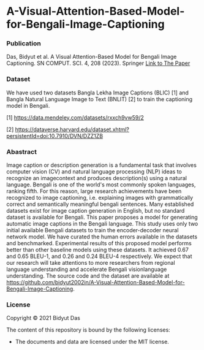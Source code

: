 # A-Visual-Attention-Based-Model-for-Bengali-Image-Captioning

### Publication
Das, Bidyut et al. A Visual Attention-Based Model for Bengali Image Captioning. SN COMPUT. SCI. 4, 208 (2023). Springer [Link to The Paper](https://doi.org/10.1007/s42979-023-01671-x)

### Dataset
We have used two datasets Bangla Lekha Image Captions (BLIC) [1] and Bangla Natural Language Image to Text (BNLIT) [2] to train the captioning model in Bengali.

[1] https://data.mendeley.com/datasets/rxxch9vw59/2

[2] https://dataverse.harvard.edu/dataset.xhtml?persistentId=doi:10.7910/DVN/DZZ1ZB 

### Abastract
Image caption or description generation is a fundamental task that involves computer vision (CV) and natural language processing (NLP) ideas to recognize an imagecontext
and produces description(s) using a natural language. Bengali is one of the world's most commonly spoken languages, ranking fifth. For this reason, large
research achievements have been recognized to image captioning, i.e. explaining images with grammatically correct and semantically meaningful bengali sentences.
Many established datasets exist for image caption generation in English, but no standard dataset is available for Bengali. This paper proposes a model for generating
automatic image captions in the Bengali language. This study uses only two initial available Bengali datasets to train the encoder-decoder neural network model. We
have curated the human errors available in the datasets and benchmarked. Experimental results of this proposed model performs better than other baseline
models using these datasets. It achieved 0.67 and 0.65 BLEU-1, and 0.26 and 0.24 BLEU-4 respectively. We expect that our research will take attentions to more
researchers from regional language understanding and accelerate Bengali visionlanguage understanding. The source code and the dataset are available at https://github.com/bidyut2002in/A-Visual-Attention-Based-Model-for-Bengali-Image-Captioning.

### License
Copyright © 2021 Bidyut Das

The content of this repository is bound by the following licenses:

- The documents and data are licensed under the MIT license.
